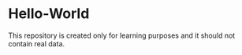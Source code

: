 # Hello-World
This repository is created only for learning purposes and it should not contain real data.
